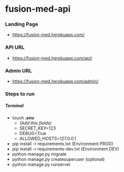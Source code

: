 # fusion-med-api

### Landing Page
* https://fusion-med.herokuapp.com/

### API URL
* https://fusion-med.herokuapp.com/api/

### Admin URL
* https://fusion-med.herokuapp.com/admin/

### Steps to run

##### Terminal
* touch **.env**
  - _(Add this fields)_
  - SECRET_KEY=123
  - DEBUG=True
  - ALLOWED_HOSTS=127.0.0.1
* pip install -r requirements.txt (Environment PROD)
* pip install -r requirements-dev.txt (Environment DEV)
* python manage.py migrate
* python manage.py createsuperuser (optional)
* python manage.py runserver
